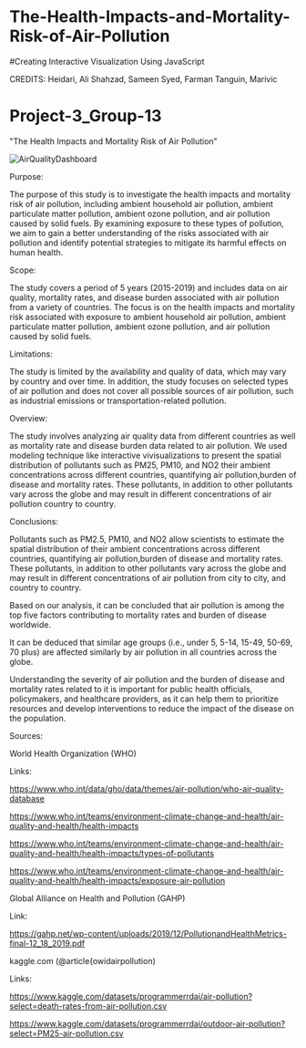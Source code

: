 # The-Health-Impacts-and-Mortality-Risk-of-Air-Pollution
#Creating Interactive Visualization Using JavaScript 

CREDITS:
Heidari, Ali
Shahzad, Sameen 
Syed, Farman 
Tanguin, Marivic 

# Project-3_Group-13

"The Health Impacts and Mortality Risk of Air Pollution"


![AirQualityDashboard](https://user-images.githubusercontent.com/114210481/221664041-0066fd05-0402-494c-ab89-2633a06173d4.png)



Purpose:


The purpose of this study is to investigate the health impacts and mortality risk of air pollution, including ambient household air pollution, ambient particulate matter pollution, ambient ozone pollution, and air pollution caused by solid fuels. By examining exposure to these types of pollution, we aim to gain a better understanding of the risks associated with air pollution and identify potential strategies to mitigate its harmful effects on human health.

Scope:


The study covers a period of 5 years (2015-2019) and includes data on air quality, mortality rates, and disease burden associated with air pollution from a variety of countries. The focus is on the health impacts and mortality risk associated with exposure to ambient household air pollution, ambient particulate matter pollution, ambient ozone pollution, and air pollution caused by solid fuels.


Limitations:


The study is limited by the availability and quality of data, which may vary by country and over time. In addition, the study focuses on selected types of air pollution and does not cover all possible sources of air pollution, such as industrial emissions or transportation-related pollution.



Overview:


The study involves analyzing air quality data from different countries as well as mortality rate and disease burden data related to air pollution. We used modeling technique like interactive vivisualizations to present the spatial distribution of pollutants such as PM25, PM10, and NO2 their ambient concentrations across different countries, quantifying air pollution,burden of disease and mortality rates. These pollutants, in addition to other pollutants vary across the globe and may result in different concentrations of air pollution  country to country.


Conclusions:

Pollutants such as PM2.5, PM10, and NO2 allow scientists to estimate the spatial distribution of their ambient concentrations across different countries, quantifying air pollution,burden of disease and mortality rates. These pollutants, in addition to other pollutants vary across the globe and may result in different concentrations of air pollution from city to city, and country to country.

Based on our analysis, it can be concluded that air pollution is among the top five factors contributing to mortality rates and burden of disease worldwide.

It can be deduced that similar age groups (i.e., under 5, 5-14, 15-49, 50-69, 70 plus) are affected similarly by air pollution in all countries across the globe.

Understanding the severity of air pollution and the burden of disease and mortality rates related to it is important for public health officials, policymakers, and healthcare providers, as it can help them to prioritize resources and develop interventions to reduce the impact of the disease on the population.






Sources:

World Health Organization (WHO)

Links: 

https://www.who.int/data/gho/data/themes/air-pollution/who-air-quality-database

https://www.who.int/teams/environment-climate-change-and-health/air-quality-and-health/health-impacts

https://www.who.int/teams/environment-climate-change-and-health/air-quality-and-health/health-impacts/types-of-pollutants

https://www.who.int/teams/environment-climate-change-and-health/air-quality-and-health/health-impacts/exposure-air-pollution
       


Global Alliance on Health and Pollution (GAHP)  

Link: 

https://gahp.net/wp-content/uploads/2019/12/PollutionandHealthMetrics-final-12_18_2019.pdf



kaggle.com (@article{owidairpollution)

Links: 

https://www.kaggle.com/datasets/programmerrdai/air-pollution?select=death-rates-from-air-pollution.csv

https://www.kaggle.com/datasets/programmerrdai/outdoor-air-pollution?select=PM25-air-pollution.csv



